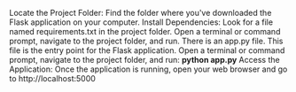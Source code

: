 Locate the Project Folder: Find the folder where you've downloaded the Flask application on your computer. 
Install Dependencies: Look for a file named requirements.txt in the project folder. Open a terminal or command prompt, navigate to the project folder, and run.
There is an app.py file. This file is the entry point for the Flask application. Open a terminal or command prompt, navigate to the project folder, and run: **python app.py**
Access the Application: Once the application is running, open your web browser and go to http://localhost:5000

